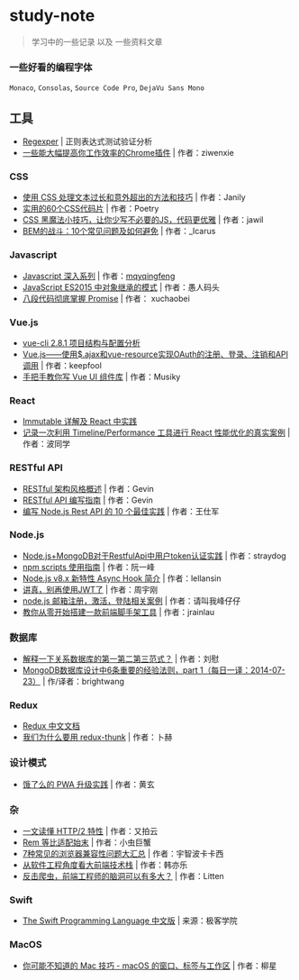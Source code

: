 # study-note

> 学习中的一些记录 以及 一些资料文章

### 一些好看的编程字体

`Monaco`, `Consolas`, `Source Code Pro`, `DejaVu Sans Mono`

## 工具

- [Regexper](https://regexper.com/) | 正则表达式测试验证分析
- [一些能大幅提高你工作效率的Chrome插件](https://juejin.im/post/597aebc05188253e043870be) | 作者：ziwenxie


### CSS

- [使用 CSS 处理文本过长和意外超出的方法和技巧](http://svgtrick.com/tricks/06af9fabf7e2ecfad24856416b024968) | 作者：Janily
- [实用的60个CSS代码片](http://blog.poetries.top/2016/08/13/%E5%AE%9E%E7%94%A8%E7%9A%8460%E4%B8%AACSS%E4%BB%A3%E7%A0%81%E7%89%87%E6%AE%B5/) | 作者：Poetry
- [CSS 黑魔法小技巧，让你少写不必要的JS，代码更优雅](https://github.com/jawil/blog/issues/29) | 作者：jawil
- [BEM的战斗：10个常见问题及如何避免](https://segmentfault.com/a/1190000006135647) | 作者：_Icarus

### Javascript

- [Javascript 深入系列](https://juejin.im/post/59278e312f301e006c2e1510) | 作者：[mqyqingfeng](https://github.com/mqyqingfeng/Blog)
- [JavaScript ES2015 中对象继承的模式](http://www.css88.com/archives/7395) | 作者：愚人码头
- [八段代码彻底掌握 Promise](https://juejin.im/post/597724c26fb9a06bb75260e8) | 作者： xuchaobei


### Vue.js

- [vue-cli 2.8.1 项目结构与配置分析](https://github.com/Naraku777/study-note/blob/master/vue-cli%202.8.1%20%E9%A1%B9%E7%9B%AE%E7%BB%93%E6%9E%84%E4%B8%8E%E9%85%8D%E7%BD%AE%E5%88%86%E6%9E%90.md)
- [Vue.js——使用$.ajax和vue-resource实现OAuth的注册、登录、注销和API调用](http://www.cnblogs.com/keepfool/p/5665953.html) | 作者：keepfool
- [手把手教你写 Vue UI 组件库](https://github.com/Musiky/Article/blob/master/blog/vue-plugin.md) | 作者：Musiky

### React

- [Immutable 详解及 React 中实践](https://github.com/camsong/blog/issues/3)
- [记录一次利用 Timeline/Performance 工具进行 React 性能优化的真实案例](http://www.jianshu.com/p/9b0e9ef0a607) | 作者：波同学


### RESTful API
- [RESTful 架构风格概述](https://blog.igevin.info/posts/restful-architecture-in-general/) | 作者：Gevin 
- [RESTful API 编写指南](https://blog.igevin.info/posts/restful-api-get-started-to-write) | 作者：Gevin 
- [编写 Node.js Rest API 的 10 个最佳实践](http://www.admin10000.com/document/12534.html) | 作者：王仕军

### Node.js
- [Node.js+MongoDB对于RestfulApi中用户token认证实践](https://segmentfault.com/a/1190000008629632) | 作者：straydog
- [npm scripts 使用指南](http://www.ruanyifeng.com/blog/2016/10/npm_scripts.html) | 作者：阮一峰
- [Node.js v8.x 新特性 Async Hook 简介](https://zhuanlan.zhihu.com/p/27394440) | 作者：lellansin
- [讲真，别再使用JWT了](http://insights.thoughtworkers.org/do-not-use-jwt-anymore/) | 作者：周宇刚
- [node.js 邮箱注册，激活，登陆相关案例](https://juejin.im/post/59cdbd20f265da06434baa09) | 作者：请叫我峰仔仔
- [教你从零开始搭建一款前端脚手架工具](https://segmentfault.com/a/1190000006190814) | 作者：jrainlau


### 数据库
- [解释一下关系数据库的第一第二第三范式？](https://www.zhihu.com/question/24696366) | 作者：刘慰
- [MongoDB数据库设计中6条重要的经验法则，part 1（每日一译：2014-07-23）](http://www.jianshu.com/p/bb0caddff60a) | 作/译者：brightwang


### Redux
- [Redux 中文文档](http://cn.redux.js.org/index.html)
- [我们为什么要用 redux-thunk](http://www.tuicool.com/articles/ZviErea) | 作者：卜赫

### 设计模式
- [饿了么的 PWA 升级实践](https://zhuanlan.zhihu.com/p/27853228) | 作者：黄玄


### 杂
- [一文读懂 HTTP/2 特性](https://zhuanlan.zhihu.com/p/26559480) | 作者：又拍云
- [Rem 等比适配始末](https://juejin.im/post/5939444d5c497d006b65db53) | 作者：小虫巨蟹
- [7种常见的浏览器兼容性问题大汇总](http://www.qdfuns.com/notes/18090/961a36d50f2efa676061b5a02c374f75.html) | 作者：宇智波卡卡西
- [从软件工程角度看大前端技术栈](https://mp.weixin.qq.com/s?__biz=MzIwNjEwNTQ4Mw==&mid=2651577419&idx=1&sn=a72a53ea3fbc973feff6d5d70bf2a38a&chksm=8cd9c2afbbae4bb9753a68533d76642cefddce419dc82bdc3e13ce2d941e5d1d95b492825b64) | 作者：韩亦乐
- [反击爬虫，前端工程师的脑洞可以有多大？](http://litten.me/2017/07/09/prevent-spiders/) | 作者：Litten


### Swift
- [The Swift Programming Language 中文版](http://wiki.jikexueyuan.com/project/swift/chapter1/02_a_swift_tour.html) | 来源：极客学院


### MacOS
- [你可能不知道的 Mac 技巧 - macOS 的窗口、标签与工作区](https://zhuanlan.zhihu.com/p/25746402) | 作者：柳星



